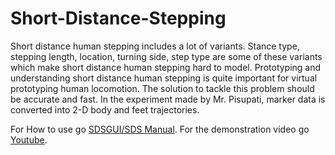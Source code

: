 # Short-Distance-Stepping
Short distance human stepping includes a lot of variants. Stance type, stepping length, location, turning side, step type are some of these variants which make short distance human stepping hard to model. Prototyping and understanding short distance human stepping is quite important for virtual prototyping human locomotion. The solution to tackle this problem should be accurate and fast. In the experiment made by Mr. Pisupati, marker data is converted into 2-D body and feet trajectories. 

For How to use go [SDSGUI/SDS Manual](https://github.com/evcu/Short-Distance-Stepping/tree/master/SDSGUI/SDS%20Manual).
For the demonstration video go [Youtube](https://www.youtube.com/watch?v=KxJEZ1mRKnA).
